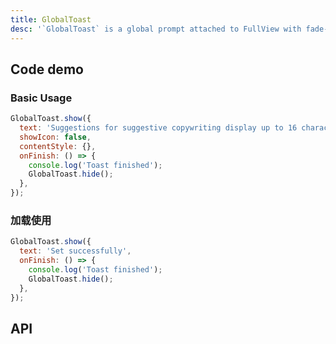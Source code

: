 ```yaml
---
title: GlobalToast
desc: '`GlobalToast` is a global prompt attached to FullView with fade-in and fade-out animation effects.'
---
```


## Code demo

### Basic Usage

```jsx
GlobalToast.show({
  text: 'Suggestions for suggestive copywriting display up to 16 characters',
  showIcon: false,
  contentStyle: {},
  onFinish: () => {
    console.log('Toast finished');
    GlobalToast.hide();
  },
});
```

### 加载使用

```jsx
GlobalToast.show({
  text: 'Set successfully',
  onFinish: () => {
    console.log('Toast finished');
    GlobalToast.hide();
  },
});
```

## API

<Props name="GlobalToastProps" />
